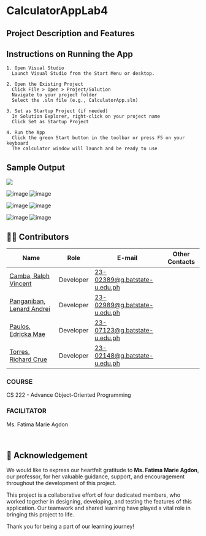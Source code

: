 # CalculatorAppLab4

## Project Description and Features

## Instructions on Running the App
```
1. Open Visual Studio
  Launch Visual Studio from the Start Menu or desktop.

2. Open the Existing Project
  Click File > Open > Project/Solution
  Navigate to your project folder
  Select the .sln file (e.g., CalculatorApp.sln)

3. Set as Startup Project (if needed)
  In Solution Explorer, right-click on your project name
  Click Set as Startup Project

4. Run the App
  Click the green Start button in the toolbar or press F5 on your keyboard
  The calculator window will launch and be ready to use
```



## Sample Output

![](https://github.com/user-attachments/assets/69ee1e1e-8b8a-48ce-a504-181d17090e2f)

![image](https://github.com/user-attachments/assets/464dc0d5-38a7-4738-a08c-096052b8ac08)     ![image](https://github.com/user-attachments/assets/7259416c-61de-4018-9497-0c247a9f79b6)

![image](https://github.com/user-attachments/assets/c3e7f3ef-d1c0-4399-8ec7-50e6a75c9973)     ![image](https://github.com/user-attachments/assets/8f2f12d4-6fc9-474b-a4a2-14c58d6bdb88)

![image](https://github.com/user-attachments/assets/db9edf1e-2602-4512-a2cb-5f54a8a87767)     ![image](https://github.com/user-attachments/assets/e7ab556c-5a62-422d-bb85-d92446e799cb)




##  <a id = "contrib"> 👨‍💻 Contributors </a> <br>
| Name | Role | E-mail | Other Contacts |
| --- | --- | --- | --- |
| <a href = "https://github.com/CambaRalphVincent">Camba, Ralph Vincent</a> | Developer | 23-02389@g.batstate-u.edu.ph|   |
| <a href = "https://github.com/LenardAndrei">Panganiban, Lenard Andrei</a>|  Developer  | 23-02989@g.batstate-u.edu.ph |  |
| <a href = "https://github.com/EdrickaMaePaulos">Paulos, Edricka Mae</a>| Developer | 23-07123@g.batstate-u.edu.ph | |
| <a href = "https://github.com/RC-Torres>">Torres, Richard Crue</a>| Developer | 23-02148@g.batstate-u.edu.ph | |

<h3> COURSE </h3>
<p> CS 222 - Advance Object-Oriented Programming</p>
<h3> FACILITATOR </h3>
<p> Ms. Fatima Marie Agdon</p> <br>

## 🙏 Acknowledgement

We would like to express our heartfelt gratitude to **Ms. Fatima Marie Agdon**, our professor, for her valuable guidance, support, and encouragement throughout the development of this project. 

This project is a collaborative effort of four dedicated members, who worked together in designing, developing, and testing the features of this application. Our teamwork and shared learning have played a vital role in bringing this project to life.

Thank you for being a part of our learning journey!
